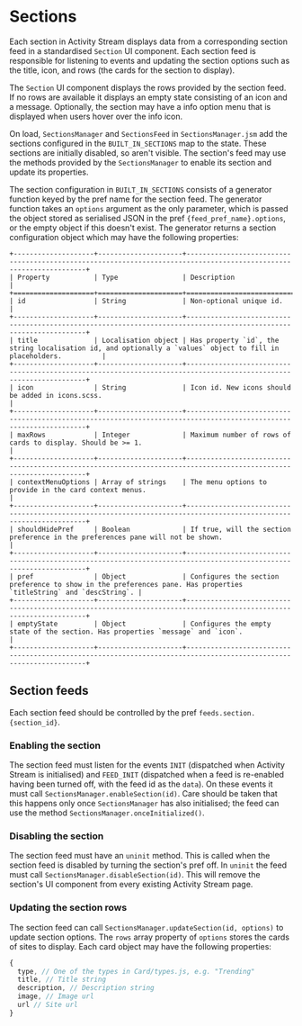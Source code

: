 # Sections

Each section in Activity Stream displays data from a corresponding section feed
in a standardised `Section` UI component. Each section feed is responsible for
listening to events and updating the section options such as the title, icon,
and rows (the cards for the section to display).

The `Section` UI component displays the rows provided by the section feed. If no
rows are available it displays an empty state consisting of an icon and a
message. Optionally, the section may have a info option menu that is displayed
when users hover over the info icon.

On load, `SectionsManager` and `SectionsFeed` in `SectionsManager.jsm` add the
sections configured in the `BUILT_IN_SECTIONS` map to the state. These sections
are initially disabled, so aren't visible. The section's feed may use the
methods provided by the `SectionsManager` to enable its section and update its
properties.

The section configuration in `BUILT_IN_SECTIONS` consists of a generator
function keyed by the pref name for the section feed. The generator function
takes an `options` argument as the only parameter, which is passed the object
stored as serialised JSON in the pref `{feed_pref_name}.options`, or the empty
object if this doesn't exist. The generator returns a section configuration
object which may have the following properties:

```{eval-rst}
+--------------------+---------------------+-------------------------------------------------------------------------------------------------------------------+
| Property           | Type                | Description                                                                                                       |
+====================+=====================+===================================================================================================================+
| id                 | String              | Non-optional unique id.                                                                                           |
+--------------------+---------------------+-------------------------------------------------------------------------------------------------------------------+
| title              | Localisation object | Has property `id`, the string localisation id, and optionally a `values` object to fill in placeholders.          |
+--------------------+---------------------+-------------------------------------------------------------------------------------------------------------------+
| icon               | String              | Icon id. New icons should be added in icons.scss.                                                                 |
+--------------------+---------------------+-------------------------------------------------------------------------------------------------------------------+
| maxRows            | Integer             | Maximum number of rows of cards to display. Should be >= 1.                                                       |
+--------------------+---------------------+-------------------------------------------------------------------------------------------------------------------+
| contextMenuOptions | Array of strings    | The menu options to provide in the card context menus.                                                            |
+--------------------+---------------------+-------------------------------------------------------------------------------------------------------------------+
| shouldHidePref     | Boolean             | If true, will the section preference in the preferences pane will not be shown.                                   |
+--------------------+---------------------+-------------------------------------------------------------------------------------------------------------------+
| pref               | Object              | Configures the section preference to show in the preferences pane. Has properties `titleString` and `descString`. |
+--------------------+---------------------+-------------------------------------------------------------------------------------------------------------------+
| emptyState         | Object              | Configures the empty state of the section. Has properties `message` and `icon`.                                   |
+--------------------+---------------------+-------------------------------------------------------------------------------------------------------------------+
```

## Section feeds

Each section feed should be controlled by the pref `feeds.section.{section_id}`.

### Enabling the section

The section feed must listen for the events `INIT` (dispatched when Activity
Stream is initialised) and `FEED_INIT` (dispatched when a feed is re-enabled
having been turned off, with the feed id as the `data`). On these events it must
call `SectionsManager.enableSection(id)`. Care should be taken that this happens
only once `SectionsManager` has also initialised; the feed can use the method
`SectionsManager.onceInitialized()`.

### Disabling the section

The section feed must have an `uninit` method. This is called when the section
feed is disabled by turning the section's pref off. In `uninit` the feed must
call `SectionsManager.disableSection(id)`. This will remove the section's UI
component from every existing Activity Stream page.

### Updating the section rows

The section feed can call `SectionsManager.updateSection(id, options)` to update
section options. The `rows` array property of `options` stores the cards of
sites to display. Each card object may have the following properties:

```js
{
  type, // One of the types in Card/types.js, e.g. "Trending"
  title, // Title string
  description, // Description string
  image, // Image url
  url // Site url
}
```
